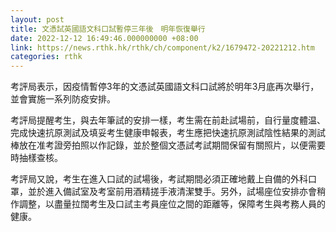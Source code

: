 ```yaml
---
layout: post
title: 文憑試英國語文科口試暫停三年後　明年恢復舉行
date: 2022-12-12 16:49:46.000000000 +08:00
link: https://news.rthk.hk/rthk/ch/component/k2/1679472-20221212.htm
categories: rthk
---
```


考評局表示，因疫情暫停3年的文憑試英國語文科口試將於明年3月底再次舉行，並會實施一系列防疫安排。

考評局提醒考生，與去年筆試的安排一樣，考生需在前赴試場前，自行量度體温、完成快速抗原測試及填妥考生健康申報表，考生應把快速抗原測試陰性結果的測試棒放在准考證旁拍照以作記錄，並於整個文憑試考試期間保留有關照片，以便需要時抽樣查核。

考評局又說，考生在進入口試的試場後，考試期間必須正確地戴上自備的外科口罩，並於進入備試室及考室前用酒精搓手液清潔雙手。另外，試場座位安排亦會稍作調整，以盡量拉闊考生及口試主考員座位之間的距離等，保障考生與考務人員的健康。
